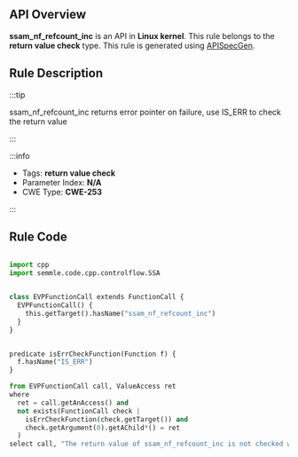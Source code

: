 ---
---


## API Overview
**ssam_nf_refcount_inc** is an API in **Linux kernel**. This rule belongs to the **return value check** type. This rule is generated using [APISpecGen](../../tools/APISpecGen).
## Rule Description

:::tip

ssam_nf_refcount_inc returns error pointer on failure, use IS_ERR to check the return value

:::

:::info

- Tags: **return value check**
- Parameter Index: **N/A**
- CWE Type: **CWE-253**

:::

## Rule Code
```python

import cpp
import semmle.code.cpp.controlflow.SSA


class EVPFunctionCall extends FunctionCall {
  EVPFunctionCall() {
    this.getTarget().hasName("ssam_nf_refcount_inc")
  }
}


predicate isErrCheckFunction(Function f) {
  f.hasName("IS_ERR") 
}

from EVPFunctionCall call, ValueAccess ret
where
  ret = call.getAnAccess() and
  not exists(FunctionCall check |
    isErrCheckFunction(check.getTarget()) and
    check.getArgument(0).getAChild*() = ret
  )
select call, "The return value of ssam_nf_refcount_inc is not checked with IS_ERR."
    
```